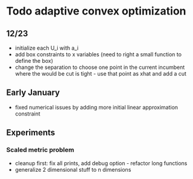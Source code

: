 # Todo adaptive convex optimization

## 12/23
- initialize each U_i with a_i
- add box constraints to x variables (need to right a small function to define the box)
- change the separation to choose one point in the current incumbent where the would be cut is tight - use that point as xhat and add a cut 

## Early January 
- fixed numerical issues by adding more initial linear approximation constraint

## Experiments
### Scaled metric problem
- cleanup first: fix all prints, add debug option - refactor long functions
- generalize 2 dimensional stuff to n dimensions



